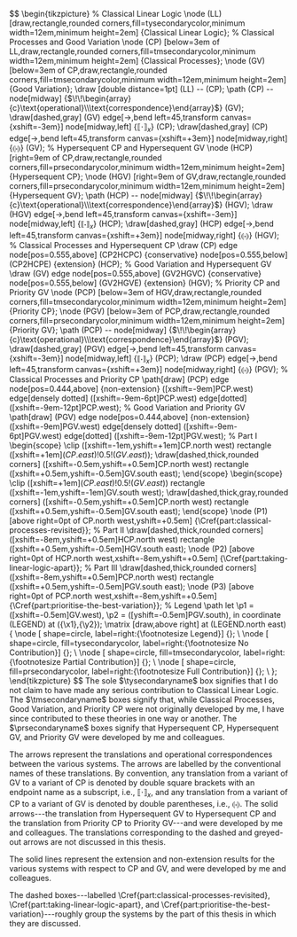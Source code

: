 $$
  \begin{tikzpicture}
    % Classical Linear Logic
    \node
    (LL)
    [draw,rectangle,rounded corners,fill=tysecondarycolor,minimum width=12em,minimum height=2em]
    {Classical Linear Logic};
    % Classical Processes and Good Variation
    \node
    (CP)
    [below=3em of LL,draw,rectangle,rounded corners,fill=tmsecondarycolor,minimum width=12em,minimum height=2em]
    {Classical Processes};
    \node
    (GV)
    [below=3em of CP,draw,rectangle,rounded corners,fill=tmsecondarycolor,minimum width=12em,minimum height=2em]
    {Good Variation};
    \draw
    [double distance=1pt]
    (LL)
    --
    (CP);
    \path
    (CP)
    --
    node[midway]
    {$\!\!\begin{array}{c}\text{operational}\\\text{correspondence}\end{array}$}
    (GV);
    \draw[dashed,gray]
    (GV)
    edge[->,bend left=45,transform canvas={xshift=-3em}]
    node[midway,left]
      {$\llbracket\cdot\rrbracket_x$}
    (CP);
    \draw[dashed,gray]
    (CP)
    edge[->,bend left=45,transform canvas={xshift=+3em}]
    node[midway,right]
      {$\llparenthesis\cdot\rrparenthesis$}
    (GV);
    % Hypersequent CP and Hypersequent GV
    \node
    (HCP)
    [right=9em of CP,draw,rectangle,rounded corners,fill=prsecondarycolor,minimum width=12em,minimum height=2em]
    {Hypersequent CP};
    \node
    (HGV)
    [right=9em of GV,draw,rectangle,rounded corners,fill=prsecondarycolor,minimum width=12em,minimum height=2em]
    {Hypersequent GV};
    \path
    (HCP)
    --
    node[midway]
    {$\!\!\begin{array}{c}\text{operational}\\\text{correspondence}\end{array}$}
    (HGV);
    \draw
    (HGV)
    edge[->,bend left=45,transform canvas={xshift=-3em}]
    node[midway,left]
      {$\llbracket\cdot\rrbracket_x$}
    (HCP);
    \draw[dashed,gray]
    (HCP)
    edge[->,bend left=45,transform canvas={xshift=+3em}]
    node[midway,right]
      {$\llparenthesis\cdot\rrparenthesis$}
    (HGV);
    % Classical Processes and Hypersequent CP
    \draw
    (CP)
    edge
    node[pos=0.555,above] (CP2HCPC) {conservative}
    node[pos=0.555,below] (CP2HCPE) {extension}
    (HCP);
    % Good Variation and Hypersequent GV
    \draw
    (GV)
    edge
    node[pos=0.555,above] (GV2HGVC) {conservative}
    node[pos=0.555,below] (GV2HGVE) {extension}
    (HGV);
    % Priority CP and Priority GV
    \node
    (PCP)
    [below=3em of HGV,draw,rectangle,rounded corners,fill=tmsecondarycolor,minimum width=12em,minimum height=2em]
    {Priority CP};
    \node
    (PGV)
    [below=3em of PCP,draw,rectangle,rounded corners,fill=prsecondarycolor,minimum width=12em,minimum height=2em]
    {Priority GV};
    \path
    (PCP)
    --
    node[midway]
    {$\!\!\begin{array}{c}\text{operational}\\\text{correspondence}\end{array}$}
    (PGV);
    \draw[dashed,gray]
    (PGV)
    edge[->,bend left=45,transform canvas={xshift=-3em}]
    node[midway,left]
      {$\llbracket\cdot\rrbracket_x$}
    (PCP);
    \draw
    (PCP)
    edge[->,bend left=45,transform canvas={xshift=+3em}]
    node[midway,right]
      {$\llparenthesis\cdot\rrparenthesis$}
    (PGV);
    % Classical Processes and Priority CP
    \path[draw]
    (PCP)
    edge
    node[pos=0.444,above]
    {non-extension}
    ([xshift=-9em]PCP.west)
    edge[densely dotted]
    ([xshift=-9em-6pt]PCP.west)
    edge[dotted]
    ([xshift=-9em-12pt]PCP.west);
    % Good Variation and Priority GV
    \path[draw]
    (PGV)
    edge
    node[pos=0.444,above]
    {non-extension}
    ([xshift=-9em]PGV.west)
    edge[densely dotted]
    ([xshift=-9em-6pt]PGV.west)
    edge[dotted]
    ([xshift=-9em-12pt]PGV.west);
    % Part I
    \begin{scope}
      \clip
      ([xshift=-1em,yshift=+1em]CP.north west)
      rectangle
      ([xshift=+1em]$(CP.east)!0.5!(GV.east)$);
      \draw[dashed,thick,rounded corners]
      ([xshift=-0.5em,yshift=+0.5em]CP.north west)
      rectangle
      ([xshift=+0.5em,yshift=-0.5em]GV.south east);
    \end{scope}
    \begin{scope}
      \clip
      ([xshift=+1em]$(CP.east)!0.5!(GV.east)$)
      rectangle
      ([xshift=-1em,yshift=-1em]GV.south west);
      \draw[dashed,thick,gray,rounded corners]
      ([xshift=-0.5em,yshift=+0.5em]CP.north west)
      rectangle
      ([xshift=+0.5em,yshift=-0.5em]GV.south east);
    \end{scope}
    \node
    (P1)
    [above right=0pt of CP.north west,yshift=+0.5em]
    {\Cref{part:classical-processes-revisited}};
    % Part II
    \draw[dashed,thick,rounded corners]
    ([xshift=-8em,yshift=+0.5em]HCP.north west)
    rectangle
    ([xshift=+0.5em,yshift=-0.5em]HGV.south east);
    \node
    (P2)
    [above right=0pt of HCP.north west,xshift=-8em,yshift=+0.5em]
    {\Cref{part:taking-linear-logic-apart}};
    % Part III
    \draw[dashed,thick,rounded corners]
    ([xshift=-8em,yshift=+0.5em]PCP.north west)
    rectangle
    ([xshift=+0.5em,yshift=-0.5em]PGV.south east);
    \node
    (P3)
    [above right=0pt of PCP.north west,xshift=-8em,yshift=+0.5em]
    {\Cref{part:prioritise-the-best-variation}};
    % Legend
    \path let
      \p1 = ([xshift=-0.5em]GV.west),
      \p2 = ([yshift=-0.5em]PGV.south),
    in coordinate (LEGEND) at ({\x1},{\y2});
    \matrix [draw,above right] at (LEGEND.north east) {
      \node [
        shape=circle,
        label=right:{\footnotesize Legend}] {}; \\
      \node [
        shape=circle,
        fill=tysecondarycolor,
        label=right:{\footnotesize No Contribution}] {}; \\
      \node [
        shape=circle,
        fill=tmsecondarycolor,
        label=right:{\footnotesize Partial Contribution}] {}; \\
      \node [
        shape=circle,
        fill=prsecondarycolor,
        label=right:{\footnotesize Full Contribution}] {}; \\
    };
  \end{tikzpicture}
$$
The sole $\tysecondaryname$ box signifies that I do not claim to have made any serious contribution to Classical Linear Logic.
The $\tmsecondaryname$ boxes signify that, while Classical Processes, Good Variation, and Priority CP were not originally developed by me, I have since contributed to these theories in one way or another.
The $\prsecondaryname$ boxes signify that Hypersequent CP, Hypersequent GV, and Priority GV were developed by me and colleagues.

The arrows represent the translations and operational correspondences between the various systems.
The arrows are labelled by the conventional names of these translations.
By convention, any translation from a variant of GV to a variant of CP is denoted by double square brackets with an endpoint name as a subscript, i.e., $\llbracket\cdot\rrbracket_x$, and any translation from a variant of CP to a variant of GV is denoted by double parentheses, i.e., $\llparenthesis\cdot\rrparenthesis$.
The solid arrows---the translation from Hypersequent GV to Hypersequent CP and the translation from Priority CP to Priority GV---and were developed by me and colleagues.
The translations corresponding to the dashed and greyed-out arrows are not discussed in this thesis.

The solid lines represent the extension and non-extension results for the various systems with respect to CP and GV, and were developed by me and colleagues.

The dashed boxes---labelled \Cref{part:classical-processes-revisited}, \Cref{part:taking-linear-logic-apart}, and \Cref{part:prioritise-the-best-variation}---roughly group the systems by the part of this thesis in which they are discussed.
